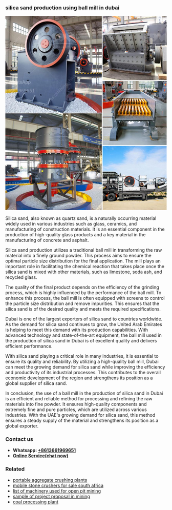 <h3>silica sand production using ball mill in dubai</h3><img src='1706754172.jpg' alt=''><p>Silica sand, also known as quartz sand, is a naturally occurring material widely used in various industries such as glass, ceramics, and manufacturing of construction materials. It is an essential component in the production of high-quality glass products and a key material in the manufacturing of concrete and asphalt.</p><p>Silica sand production utilizes a traditional ball mill in transforming the raw material into a finely ground powder. This process aims to ensure the optimal particle size distribution for the final application. The mill plays an important role in facilitating the chemical reaction that takes place once the silica sand is mixed with other materials, such as limestone, soda ash, and recycled glass.</p><p>The quality of the final product depends on the efficiency of the grinding process, which is highly influenced by the performance of the ball mill. To enhance this process, the ball mill is often equipped with screens to control the particle size distribution and remove impurities. This ensures that the silica sand is of the desired quality and meets the required specifications.</p><p>Dubai is one of the largest exporters of silica sand to countries worldwide. As the demand for silica sand continues to grow, the United Arab Emirates is helping to meet this demand with its production capabilities. With advanced technology and state-of-the-art equipment, the ball mill used in the production of silica sand in Dubai is of excellent quality and delivers efficient performance.</p><p>With silica sand playing a critical role in many industries, it is essential to ensure its quality and reliability. By utilizing a high-quality ball mill, Dubai can meet the growing demand for silica sand while improving the efficiency and productivity of its industrial processes. This contributes to the overall economic development of the region and strengthens its position as a global supplier of silica sand.</p><p>In conclusion, the use of a ball mill in the production of silica sand in Dubai is an efficient and reliable method for processing and refining the raw materials into fine powder. It ensures high-quality components and extremely fine and pure particles, which are utilized across various industries. With the UAE's growing demand for silica sand, this method ensures a steady supply of the material and strengthens its position as a global exporter.</p><h3>Contact us</h3><ul><li><strong>Whatsapp:&nbsp;<a href="https://wa.me/8613661969651">+8613661969651</a></strong></li><li><a href="https://swt.shibang-china.com/?git&amp;zhl&amp;silica sand production using ball mill in dubai"><strong>Online Service(chat now)</strong></a></li></ul><h3>Related</h3><ul><li><a href='portable aggregate crushing plants.md'>portable aggregate crushing plants</a></li><li><a href='mobile stone crushers for sale south africa.md'>mobile stone crushers for sale south africa</a></li><li><a href='list of machinery used for open pit mining.md'>list of machinery used for open pit mining</a></li><li><a href='sample of project proposal in mining.md'>sample of project proposal in mining</a></li><li><a href='coal processing plant.md'>coal processing plant</a></li></ul>